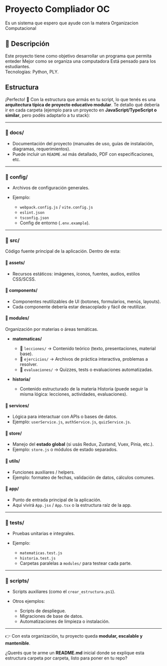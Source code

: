 # Proyecto Compliador OC

Es un sistema que espero que ayude con la matera Organizacion Computacional

## 📌 Descripción
Este proyecto tiene como objetivo desarrollar un programa que permita enteder 
Mejor como se organiza una computadora
Está pensado para los estudiantes.  
Tecnologías: Python, PLY.


## Estructura
¡Perfecto! 🚀
Con la estructura que armás en tu script, lo que tenés es una **arquitectura típica de proyecto educativo modular**. Te detallo qué debería ir en cada carpeta (ejemplo para un proyecto en **JavaScript/TypeScript o similar**, pero podés adaptarlo a tu stack):

---

### 📂 **docs/**

* Documentación del proyecto (manuales de uso, guías de instalación, diagramas, requerimientos).
* Puede incluir un `README.md` más detallado, PDF con especificaciones, etc.

---

### 📂 **config/**

* Archivos de configuración generales.
* Ejemplo:

  * `webpack.config.js` / `vite.config.js`
  * `eslint.json`
  * `tsconfig.json`
  * Config de entorno (`.env.example`).

---

### 📂 **src/**

Código fuente principal de la aplicación. Dentro de esta:

#### 📂 **assets/**

* Recursos estáticos: imágenes, íconos, fuentes, audios, estilos CSS/SCSS.

#### 📂 **components/**

* Componentes reutilizables de UI (botones, formularios, menús, layouts).
* Cada componente debería estar desacoplado y fácil de reutilizar.

#### 📂 **modules/**

Organización por materias o áreas temáticas.

* **matematicas/**

  * 📂 `lecciones/` → Contenido teórico (texto, presentaciones, material base).
  * 📂 `ejercicios/` → Archivos de práctica interactiva, problemas a resolver.
  * 📂 `evaluaciones/` → Quizzes, tests o evaluaciones automatizadas.

* **historia/**

  * Contenido estructurado de la materia Historia (puede seguir la misma lógica: lecciones, actividades, evaluaciones).

#### 📂 **services/**

* Lógica para interactuar con APIs o bases de datos.
* Ejemplo: `userService.js`, `authService.js`, `quizService.js`.

#### 📂 **store/**

* Manejo del **estado global** (si usás Redux, Zustand, Vuex, Pinia, etc.).
* Ejemplo: `store.js` o módulos de estado separados.

#### 📂 **utils/**

* Funciones auxiliares / helpers.
* Ejemplo: formateo de fechas, validación de datos, cálculos comunes.

#### 📂 **app/**

* Punto de entrada principal de la aplicación.
* Aquí vivirá `App.jsx` / `App.tsx` o la estructura raíz de la app.

---

### 📂 **tests/**

* Pruebas unitarias e integrales.
* Ejemplo:

  * `matematicas.test.js`
  * `historia.test.js`
  * Carpetas paralelas a `modules/` para testear cada parte.

---

### 📂 **scripts/**

* Scripts auxiliares (como el `crear_estructura.ps1`).
* Otros ejemplos:

  * Scripts de despliegue.
  * Migraciones de base de datos.
  * Automatizaciones de limpieza o instalación.

---

👉 Con esta organización, tu proyecto queda **modular, escalable y mantenible**.

¿Querés que te arme un **README.md** inicial donde se explique esta estructura carpeta por carpeta, listo para poner en tu repo?
